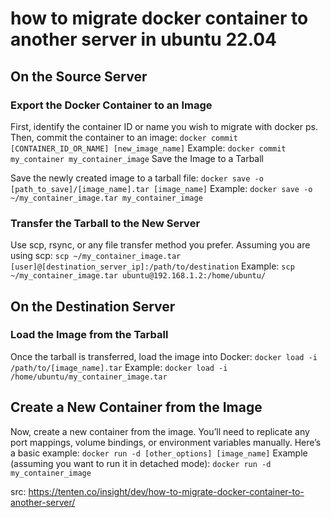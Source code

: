 # how to migrate docker container to another server in ubuntu 22.04

## On the Source Server
### Export the Docker Container to an Image

First, identify the container ID or name you wish to migrate with docker ps.
Then, commit the container to an image:
```docker commit [CONTAINER_ID_OR_NAME] [new_image_name]```
Example:
```docker commit my_container my_container_image```
Save the Image to a Tarball

Save the newly created image to a tarball file:
```docker save -o [path_to_save]/[image_name].tar [image_name]```
Example:
```docker save -o ~/my_container_image.tar my_container_image```
### Transfer the Tarball to the New Server

Use scp, rsync, or any file transfer method you prefer. Assuming you are using scp:
```scp ~/my_container_image.tar [user]@[destination_server_ip]:/path/to/destination```
Example:
```scp ~/my_container_image.tar ubuntu@192.168.1.2:/home/ubuntu/```
## On the Destination Server
### Load the Image from the Tarball

Once the tarball is transferred, load the image into Docker:
```docker load -i /path/to/[image_name].tar```
Example:
```docker load -i /home/ubuntu/my_container_image.tar```

## Create a New Container from the Image

Now, create a new container from the image. You’ll need to replicate any port mappings, volume bindings, or environment variables manually. Here’s a basic example:
```docker run -d [other_options] [image_name]```
Example (assuming you want to run it in detached mode):
```docker run -d my_container_image```

src: https://tenten.co/insight/dev/how-to-migrate-docker-container-to-another-server/